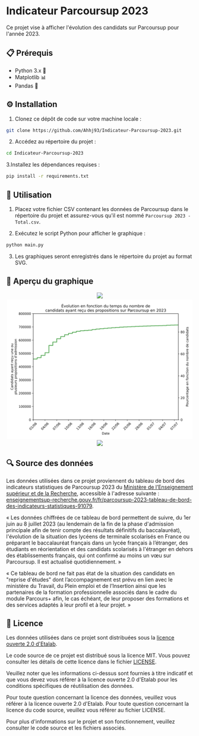 # Indicateur Parcoursup 2023
Ce projet vise à afficher l'évolution des candidats sur Parcoursup pour l'année 2023.

## 📋 Prérequis
* Python 3.x 🐍
* Matplotlib 📊
* Pandas 🐼

## ⚙️ Installation
1. Clonez ce dépôt de code sur votre machine locale :
```bash
git clone https://github.com/Ahhj93/Indicateur-Parcoursup-2023.git
````

2. Accédez au répertoire du projet :
```bash
cd Indicateur-Parcoursup-2023
```

3.Installez les dépendances requises :

```bash
pip install -r requirements.txt
```

## 🚀 Utilisation
1. Placez votre fichier CSV contenant les données de Parcoursup dans le répertoire du projet et assurez-vous qu'il est nommé `Parcoursup 2023 - Total.csv`.

2. Exécutez le script Python pour afficher le graphique :
```bash
python main.py
```

3. Les graphiques seront enregistrés dans le répertoire du projet au format SVG.

## 👀 Aperçu du graphique
<p align="center">
  <img width="500" src="https://raw.githubusercontent.com/Ahhj93/Indicateur-Parcoursup-2023/main/%C3%89volution%20en%20fonction%20du%20temps%20du%20nombre%20de%20candidats%20sans%20affectation%20sur%20Parcoursup%20en%202023.svg">
  <img width="500" src="https://raw.githubusercontent.com/Ahhj93/Indicateur-Parcoursup-2023/main/%C3%89volution%20en%20fonction%20du%20temps%20du%20nombre%20de%20candidats%20ayant%20re%C3%A7u%20des%20propositions%20sur%20Parcoursup%20en%202023.svg">
  <img width="500" src="https://raw.githubusercontent.com/Ahhj93/Indicateur-Parcoursup-2023/main/%C3%89volution%20en%20fonction%20du%20temps%20du%20statut%20des%20candidats%20sur%20Parcoursup%20en%202023.svg">
</p>

## 🔍 Source des données
Les données utilisées dans ce projet proviennent du tableau de bord des indicateurs statistiques de Parcoursup 2023 du [Ministère de l’Enseignement supérieur et de la Recherche](https://github.com/MinistereSupRecherche), accessible à l'adresse suivante : [enseignementsup-recherche.gouv.fr/fr/parcoursup-2023-tableau-de-bord-des-indicateurs-statistiques-91079](https://www.enseignementsup-recherche.gouv.fr/fr/parcoursup-2023-tableau-de-bord-des-indicateurs-statistiques-91079).

« Les données chiffrées de ce tableau de bord permettent de suivre, du 1er juin au 8 juillet 2023 (au lendemain de la fin de la phase d'admission principale afin de tenir compte des résultats définitifs du baccalauréat), l'évolution de la situation des lycéens de terminale scolarisés en France ou préparant le baccalauréat français dans un lycée français à l’étranger, des étudiants en réorientation et des candidats scolarisés à l'étranger en dehors des établissements français, qui ont confirmé au moins un vœu sur Parcoursup. Il est actualisé quotidiennement. »

« Ce tableau de bord ne fait pas état de la situation des candidats en "reprise d'études" dont l’accompagnement est prévu en lien avec le ministère du Travail, du Plein emploi et de l’Insertion ainsi que les partenaires de la formation professionnelle associés dans le cadre du module Parcours+ afin, le cas échéant, de leur proposer des formations et des services adaptés à leur profil et à leur projet. »

## 📄 Licence
Les données utilisées dans ce projet sont distribuées sous la [licence ouverte 2.0 d'Etalab](https://github.com/etalab/licence-ouverte/blob/master/LO.md).

Le code source de ce projet est distribué sous la licence MIT. Vous pouvez consulter les détails de cette licence dans le fichier [LICENSE](https://github.com/Ahhj93/Indicateur-Parcoursup-2023/blob/main/LICENSE).

Veuillez noter que les informations ci-dessus sont fournies à titre indicatif et que vous devez vous référer à la licence ouverte 2.0 d'Etalab pour les conditions spécifiques de réutilisation des données.

Pour toute question concernant la licence des données, veuillez vous référer à la licence ouverte 2.0 d'Etalab. Pour toute question concernant la licence du code source, veuillez vous référer au fichier LICENSE.

Pour plus d'informations sur le projet et son fonctionnement, veuillez consulter le code source et les fichiers associés.
